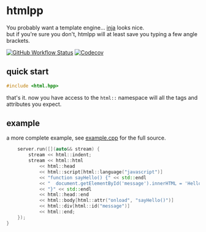 # htmlpp

You probably want a template engine... [inja](https://github.com/pantor/inja) looks nice.  
but if you're sure you don't, htmlpp will at least save you typing a few angle brackets.

[![GitHub Workflow Status](https://img.shields.io/github/workflow/status/cardillo/htmlpp/build)](https://github.com/cardillo/htmlpp/actions/workflows/build.yml)
[![Codecov](https://img.shields.io/codecov/c/github/cardillo/htmlpp)](https://app.codecov.io/gh/cardillo/htmlpp)

## quick start

```cpp
#include <html.hpp>
```

that's it.  now you have access to the `html::` namespace will all the tags and attributes
you expect.

## example

a more complete example, see [example.cpp](test/example.cpp) for the full source.

```cpp
    server.run([](auto&& stream) {
        stream << html::indent;
        stream << html::html
            << html::head
            << html::script[html::language("javascript")]
            << "function sayHello() {" << std::endl
            << "  document.getElementById('message').innerHTML = 'Hello, world';" << std::endl
            << "}" << std::endl
            << html::head::end
            << html::body[html::attr("onload", "sayHello()")]
            << html::div[html::id("message")]
            << html::end;
    });
}
```
